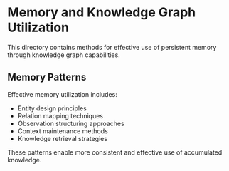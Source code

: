 # Memory and Knowledge Graph Utilization

This directory contains methods for effective use of persistent memory through knowledge graph capabilities.

## Memory Patterns

Effective memory utilization includes:

- Entity design principles
- Relation mapping techniques
- Observation structuring approaches
- Context maintenance methods
- Knowledge retrieval strategies

These patterns enable more consistent and effective use of accumulated knowledge.